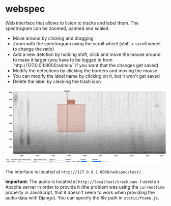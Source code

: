 # webspec

Web interface that allows to listen to tracks and label them. The spectrogram can be zoomed, panned and scaled.
<ul>
    <li> Move around by clicking and dragging </li>
    <li>  Zoom with the spectrogram using the scroll wheel (shift + scroll wheel to change the ratio)</li>
    <li>  Add a new detction by holding shift, click and move the mouse around to make it larger (you have to be logged in from `http://127.0.0.1:8000/admin/` if you want that the changes get saved)</li>
    <li>  Modify the detections by clicking the borders and moving the mouse</li>
    <li>  You can modify the label name by clicking on it, but it won't get saved</li>
    <li>  Delete the label by clecking the trash icon</li>
</ul>


![Screenshot](https://github.com/plaf2000/webspec/blob/master/screenshot.jpeg)

The interface is located at `http://127.0.0.1:8000/webspec/test/`.

**Important**: The audio is located at `http://localhost/track.wav`. I used an Apache server in order to provide it (the problem was using the `currentTime` property in JavaScript, that it doesn't seem to work when providing the audio data with Django). You can specify the file path in `static/fname.js`.